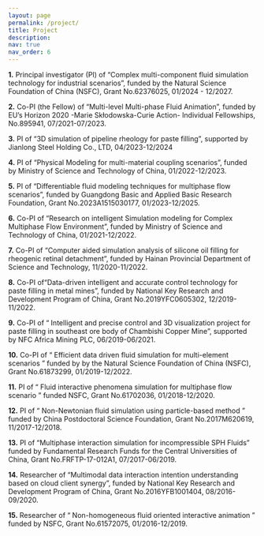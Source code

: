 ```yaml
---
layout: page
permalink: /project/
title: Project
description:
nav: true
nav_order: 6
---
```


**1.** Principal investigator (PI) of “Complex multi-component fluid simulation technology for industrial scenarios”, funded by the Natural Science Foundation of China (NSFC), Grant No.62376025, 01/2024 - 12/2027.

**2.** Co-PI (the Fellow) of “Multi-level Multi-phase Fluid Animation”, funded by EU’s Horizon 2020 -Marie Skłodowska-Curie Action- Individual Fellowships, No.895941, 07/2021-07/2023.

**3.** PI of “3D simulation of pipeline rheology for paste filling”, supported by Jianlong Steel Holding Co., LTD, 04/2023-12/2024

**4.** PI of “Physical Modeling for multi-material coupling scenarios”, funded by Ministry of Science and Technology of China, 01/2022-12/2023.

**5.** PI of “Differentiable fluid modeling techniques for multiphase flow scenarios”, funded by Guangdong Basic and Applied Basic Research Foundation, Grant No.2023A1515030177, 01/2023-12/2025.

**6.** Co-PI of “Research on intelligent Simulation modeling for Complex Multiphase Flow Environment”, funded by Ministry of Science and Technology of China, 01/2021-12/2022.

**7.** Co-PI of “Computer aided simulation analysis of silicone oil filling for rheogenic retinal detachment”, funded by Hainan Provincial Department of Science and Technology, 11/2020-11/2022.

**8.** Co-PI of“Data-driven intelligent and accurate control technology for paste filling in metal mines”, funded by National Key Research and Development Program of China, Grant No.2019YFC0605302, 12/2019-11/2022.

**9.** Co-PI of “ Intelligent and precise control and 3D visualization project for paste filling in southeast ore body of Chambishi Copper Mine”, supported by NFC Africa Mining PLC, 06/2019-06/2021.

**10.** Co-PI of “ Efficient data driven fluid simulation for multi-element scenarios ” funded by by the Natural Science Foundation of China (NSFC), Grant No.61873299, 01/2019-12/2022.

**11.** PI of “ Fluid interactive phenomena simulation for multiphase flow scenario ” funded NSFC, Grant No.61702036, 01/2018-12/2020.

**12.** PI of “ Non-Newtonian fluid simulation using particle-based method ” funded by China Postdoctoral Science Foundation, Grant No.2017M620619, 11/2017-12/2018.

**13.** PI of “Multiphase interaction simulation for incompressible SPH Fluids” funded by Fundamental Research Funds for the Central Universities of China, Grant No.FRFTP-17-012A1, 07/2017-06/2019.

**14.** Researcher of “Multimodal data interaction intention understanding based on cloud client synergy”, funded by National Key Research and Development Program of China, Grant No.2016YFB1001404, 08/2016- 09/2020.

**15.** Researcher of “ Non-homogeneous fluid oriented interactive animation ” funded by NSFC, Grant No.61572075, 01/2016-12/2019.
